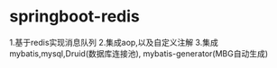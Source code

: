 # springboot-redis
1.基于redis实现消息队列
2.集成aop,以及自定义注解
3.集成 mybatis,mysql,Druid(数据库连接池), mybatis-generator(MBG自动生成)